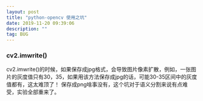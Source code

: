 ```yaml
---
layout: post
title: "python-opencv 使用之坑"
date: 2019-11-20 09:39:06 
description: ""
tag: BUG
---
```


### cv2.imwrite()

cv2.imwrite()的时候，如果保存成jpg格式，会导致图片像素扩散，例如，一张图片的灰度值只有30，35，如果用该方法保存成jpg的话，可能30-35区间中的灰度值都有，这太难顶了！
保存成png啥事没有，这个坑对于语义分割来说有点难受，实验全部重来了。
